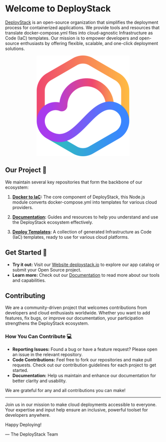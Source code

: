 # Welcome to DeployStack

[DeployStack](https://deploystack.io) is an open-source organization that simplifies the deployment process for containerized applications. We provide tools and resources that translate docker-compose.yml files into cloud-agnostic Infrastructure as Code (IaC) templates. Our mission is to empower developers and open-source enthusiasts by offering flexible, scalable, and one-click deployment solutions.

<p align="center">
  <img src="/profile/deploystack-logo-transparent-300x326.png" width="300" height="326" alt="DeployStack Logo">
</p>


## Our Project 🚀

We maintain several key repositories that form the backbone of our ecosystem:

1. **[Docker to IaC](https://github.com/deploystackio/docker-to-iac):** The core component of DeployStack, this Node.js module converts docker-compose.yml into templates for various cloud providers.

2. **[Documentation](https://github.com/deploystackio/documentation):** Guides and resources to help you understand and use the DeployStack ecosystem effectively.

3. **[Deploy Templates](https://github.com/deploystackio/deploy-templates):** A collection of generated Infrastructure as Code (IaC) templates, ready to use for various cloud platforms.

## Get Started 🍿

- **Try it out:** Visit our [Website deploystack.io](https://deploystack.io) to explore our app catalog or submit your Open Source project.
- **Learn more:** Check out our [Documentation](https://docs.deploystack.io) to read more about our tools and capabilities.

## Contributing

We are a community-driven project that welcomes contributions from developers and cloud enthusiasts worldwide. Whether you want to add features, fix bugs, or improve our documentation, your participation strengthens the DeployStack ecosystem.

### How You Can Contribute 💻

- **Reporting Issues:** Found a bug or have a feature request? Please open an issue in the relevant repository.
- **Code Contributions:** Feel free to fork our repositories and make pull requests. Check out our contribution guidelines for each project to get started.
- **Documentation:** Help us maintain and enhance our documentation for better clarity and usability.

We are grateful for any and all contributions you can make!

---

Join us in our mission to make cloud deployments accessible to everyone. Your expertise and input help ensure an inclusive, powerful toolset for developers anywhere.

Happy Deploying!

— The DeployStack Team
